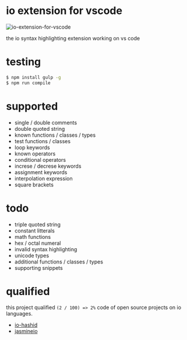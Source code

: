 # io extension for vscode

![io-extension-for-vscode](http://www.pigno.se/static/assets/images/io_extension_for_vscode.png)

the io syntax highlighting extension working on vs code

# testing

```bash
$ npm install gulp -g
$ npm run compile
```

# supported

- single / double comments
- double quoted string
- known functions / classes / types
- test functions / classes
- loop keywords
- known operators
- conditional operators
- increse / decrese keywords
- assignment keywords
- interpolation expression
- square brackets

# todo

- triple quoted string
- constant litterals
- math functions
- hex / octal numeral
- invalid syntax highlighting
- unicode types
- additional functions / classes / types
- supporting snippets

# qualified

this project qualified `(2 / 100) => 2%` code of open source projects on io languages.

- [io-hashid](https://github.com/KennethanCeyer/io-hashids)
- [jasmineio](https://github.com/bekkopen/jasmineio)
